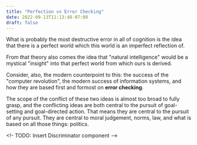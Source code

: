 ```yaml
---
title: "Perfection vs Error Checking"
date: 2022-09-13T11:13:48-07:00
draft: false
---
```

What is probably the most destructive error in all of cognition is the idea that there is a perfect world which this world is an imperfect reflection of.

From that theory also comes the idea that "natural intelligence" would be a mystical "insight" into that perfect world from which ours is derived.

Consider, also, the modern counterpoint to this: the success of the "computer revolution", the modern success of information systems, and how they are based first and formost on **error checking**.

The scope of the conflict of these two ideas is almost too broad to fully grasp, and the conflicting ideas are both central to the pursuit of goal-setting and goal-directed action. That means they are central to the pursuit of any pursuit. They are central to moral judgement, norms, law, and what is based on all those things: politics.

<!- TODO: Insert Discriminator component -->
